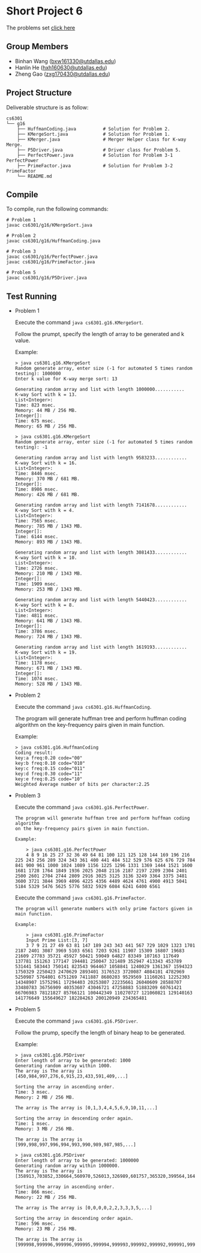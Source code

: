 Short Project 6
================

The problems set [click here](./sp6-pq-2017f.md)

Group Members
-------------

- Binhan Wang (bxw161330@utdallas.edu)
- Hanlin He (hxh160630@utdallas.edu)
- Zheng Gao (zxg170430@utdallas.edu)

Project Structure
-----------------

Deliverable structure is as follow:

    cs6301
    └── g16
        ├── HuffmanCoding.java          # Solution for Problem 2.
        ├── KMergeSort.java             # Solution for Problem 1.
        ├── KMerger.java                # Merger Helper class for K-way Merge.
        ├── P5Driver.java               # Driver class for Problem 5.
        ├── PerfectPower.java           # Solution for Problem 3-1 PerfectPower
        ├── PrimeFactor.java            # Solution for Problem 3-2 PrimeFactor
        └── README.md

Compile
-------

To compile, run the following commands:

    # Problem 1
    javac cs6301/g16/KMergeSort.java

    # Problem 2
    javac cs6301/g16/HuffmanCoding.java

    # Problem 3
    javac cs6301/g16/PerfectPower.java
    javac cs6301/g16/PrimeFactor.java
    
    # Problem 5
    javac cs6301/g16/P5Driver.java
  


Test Running
------------
-   Problem 1

    Execute the command `java cs6301.g16.KMergeSort`.

    Follow the prumpt, specify the length of array to be generated and k value.

    Example:

        > java cs6301.g16.KMergeSort
        Random generate array, enter size (-1 for automated 5 times random testing): 1000000
        Enter k value for K-way merge sort: 13

        Generating random array and list with length 1000000...........
        K-way Sort with k = 13.
        List<Integer>:
        Time: 823 msec.
        Memory: 44 MB / 256 MB.
        Integer[]:
        Time: 675 msec.
        Memory: 65 MB / 256 MB.

        > java cs6301.g16.KMergeSort
        Random generate array, enter size (-1 for automated 5 times random testing): -1

        Generating random array and list with length 9583233............
        K-way Sort with k = 16.
        List<Integer>:
        Time: 8446 msec.
        Memory: 370 MB / 681 MB.
        Integer[]:
        Time: 8986 msec.
        Memory: 426 MB / 681 MB.

        Generating random array and list with length 7141678............
        K-way Sort with k = 4.
        List<Integer>:
        Time: 7565 msec.
        Memory: 785 MB / 1343 MB.
        Integer[]:
        Time: 6144 msec.
        Memory: 893 MB / 1343 MB.

        Generating random array and list with length 3081433............
        K-way Sort with k = 10.
        List<Integer>:
        Time: 2726 msec.
        Memory: 210 MB / 1343 MB.
        Integer[]:
        Time: 1909 msec.
        Memory: 253 MB / 1343 MB.

        Generating random array and list with length 5440423............
        K-way Sort with k = 8.
        List<Integer>:
        Time: 4811 msec.
        Memory: 641 MB / 1343 MB.
        Integer[]:
        Time: 3786 msec.
        Memory: 724 MB / 1343 MB.

        Generating random array and list with length 1619193............
        K-way Sort with k = 19.
        List<Integer>:
        Time: 1178 msec.
        Memory: 671 MB / 1343 MB.
        Integer[]:
        Time: 1074 msec.
        Memory: 528 MB / 1343 MB.

-   Problem 2

    Execute the command `java cs6301.g16.HuffmanCoding`.
    
    The program will generate huffman tree and perform huffman coding algorithm 
    on the key-frequency pairs given in main function.

    Example:

        > java cs6301.g16.HuffmanCoding
        Coding result:
        key:a freq:0.20 code="00"
        key:b freq:0.10 code="010"
        key:c freq:0.15 code="011"
        key:d freq:0.30 code="11"
        key:e freq:0.25 code="10"
        Weighted Average number of bits per character:2.25

-   Problem 3

    Execute the command `java cs6301.g16.PerfectPower`.
        
        The program will generate huffman tree and perform huffman coding algorithm 
        on the key-frequency pairs given in main function.
    
        Example:
    
            > java cs6301.g16.PerfectPower
            4 8 9 16 25 27 32 36 49 64 81 100 121 125 128 144 169 196 216 225 243 256 289 324 343 361 400 441 484 512 529 576 625 676 729 784 841 900 961 1000 1024 1089 1156 1225 1296 1331 1369 1444 1521 1600 1681 1728 1764 1849 1936 2025 2048 2116 2187 2197 2209 2304 2401 2500 2601 2704 2744 2809 2916 3025 3125 3136 3249 3364 3375 3481 3600 3721 3844 3969 4096 4225 4356 4489 4624 4761 4900 4913 5041 5184 5329 5476 5625 5776 5832 5929 6084 6241 6400 6561 
    
    Execute the command `java cs6301.g16.PrimeFactor`.
    
        The program will generate numbers with only prime factors given in main function.
        
        Example:
        
            > java cs6301.g16.PrimeFactor
            Input Prime List:[3, 7]
            3 7 9 21 27 49 63 81 147 189 243 343 441 567 729 1029 1323 1701 2187 2401 3087 3969 5103 6561 7203 9261 11907 15309 16807 19683 21609 27783 35721 45927 50421 59049 64827 83349 107163 117649 137781 151263 177147 194481 250047 321489 352947 413343 453789 531441 583443 750141 823543 964467 1058841 1240029 1361367 1594323 1750329 2250423 2470629 2893401 3176523 3720087 4084101 4782969 5250987 5764801 6751269 7411887 8680203 9529569 11160261 12252303 14348907 15752961 17294403 20253807 22235661 26040609 28588707 33480783 36756909 40353607 43046721 47258883 51883209 60761421 66706983 78121827 85766121 100442349 110270727 121060821 129140163 141776649 155649627 182284263 200120949 234365481 

-   Problem 5

    Execute the command `java cs6301.g16.P5Driver`.

    Follow the prump, specify the length of binary heap to be generated.

    Example:

        > java cs6301.g16.P5Driver
        Enter length of array to be generated: 1000
        Generating random array within 1000.
        The array is The array is [450,984,997,276,6,915,23,433,591,409,...]

        Sorting the array in ascending order.
        Time: 3 msec.
        Memory: 2 MB / 256 MB.

        The array is The array is [0,1,3,4,4,5,6,9,10,11,...]

        Sorting the array in descending order again.
        Time: 1 msec.
        Memory: 3 MB / 256 MB.

        The array is The array is [999,998,997,996,994,993,990,989,987,985,...]

        > java cs6301.g16.P5Driver
        Enter length of array to be generated: 1000000
        Generating random array within 1000000.
        The array is The array is [358913,703852,330664,560970,526013,326989,601757,365320,399564,164915,...]

        Sorting the array in ascending order.
        Time: 866 msec.
        Memory: 22 MB / 256 MB.

        The array is The array is [0,0,0,0,2,2,3,3,3,5,...]

        Sorting the array in descending order again.
        Time: 596 msec.
        Memory: 23 MB / 256 MB.

        The array is The array is [999998,999996,999996,999995,999994,999993,999992,999992,999991,999989,...]




